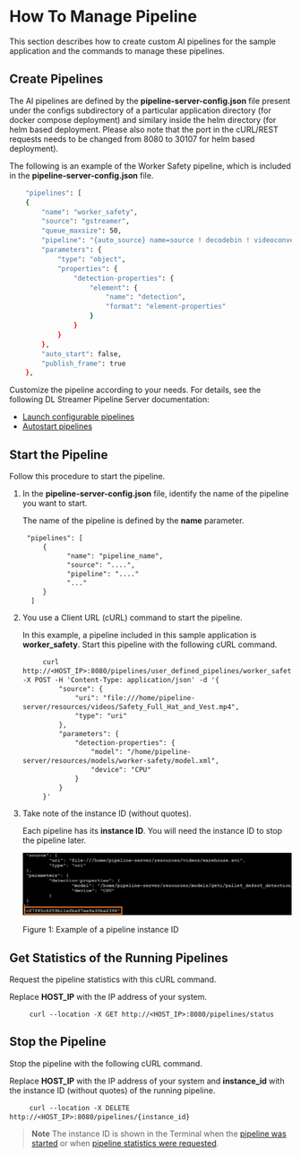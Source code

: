 # How To Manage Pipeline

This section describes how to create custom AI pipelines for the sample application and the commands to manage these pipelines.

## Create Pipelines

The AI pipelines are defined by the **pipeline-server-config.json** file present under the configs subdirectory of a particular application directory (for docker compose deployment) and similary inside the helm directory (for helm based deployment. Please also note that the port in the cURL/REST requests needs to be changed from 8080 to 30107 for helm based deployment).

The following is an example of the Worker Safety pipeline, which is included in the **pipeline-server-config.json** file.
```sh
    "pipelines": [
    {
        "name": "worker_safety",
        "source": "gstreamer",
        "queue_maxsize": 50,
        "pipeline": "{auto_source} name=source ! decodebin ! videoconvert ! gvadetect name=detection model-instance-id=inst0 ! gvametaconvert add-empty-results=true name=metaconvert ! queue ! gvafpscounter ! appsink name=destination",
        "parameters": {
            "type": "object",
            "properties": {
                "detection-properties": {
                    "element": {
                        "name": "detection",
                        "format": "element-properties"
                    }
                }
            }
        },
        "auto_start": false,
        "publish_frame": true
    },
```

Customize the pipeline according to your needs. For details, see the following DL Streamer Pipeline Server documentation:
- [Launch configurable pipelines](https://docs.openedgeplatform.intel.com/edge-ai-libraries/dlstreamer-pipeline-server/main/user-guide/how-to-launch-configurable-pipelines.html)
- [Autostart pipelines](https://docs.openedgeplatform.intel.com/edge-ai-libraries/dlstreamer-pipeline-server/main/user-guide/how-to-autostart-pipelines.html)

## Start the Pipeline

Follow this procedure to start the pipeline.

1. In the **pipeline-server-config.json** file, identify the name of the pipeline you want to start.

   The name of the pipeline is defined by the **name** parameter.

        "pipelines": [
            {
                  "name": "pipeline_name",
                  "source": "....",
                  "pipeline": "...."
                  "..."
            }
         ]

2. You use a Client URL (cURL) command to start the pipeline.

      In this example, a pipeline included in this sample application is **worker_safety**. Start this pipeline with the following cURL command.

            curl http://<HOST_IP>:8080/pipelines/user_defined_pipelines/worker_safety -X POST -H 'Content-Type: application/json' -d '{
                "source": {
                    "uri": "file:///home/pipeline-server/resources/videos/Safety_Full_Hat_and_Vest.mp4",
                    "type": "uri"
                },
                "parameters": {
                    "detection-properties": {
                        "model": "/home/pipeline-server/resources/models/worker-safety/model.xml",
                        "device": "CPU"
                    }
                }
            }'


2. Take note of the instance ID (without quotes).

   Each pipeline has its **instance ID**. You will need the instance ID to stop the pipeline later.

   ![Example of an instance ID for a pipeline](./images/instance-id.png)

   Figure 1: Example of a pipeline instance ID

## Get Statistics of the Running Pipelines

Request the pipeline statistics with this cURL command.

Replace **HOST_IP** with the IP address of your system.

         curl --location -X GET http://<HOST_IP>:8080/pipelines/status

## Stop the Pipeline

Stop the pipeline with the following cURL command.

Replace **HOST_IP** with the IP address of your system and **instance_id** with the instance ID (without quotes) of the running pipeline.

         curl --location -X DELETE http://<HOST_IP>:8080/pipelines/{instance_id}

> **Note**
> The instance ID is shown in the Terminal when the [pipeline was started](#start-the-pipeline) or when [pipeline statistics were requested](#get-statistics-of-the-running-pipelines).